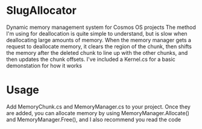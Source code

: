 # SlugAllocator
Dynamic memory management system for Cosmos OS projects
The method I'm using for deallocation is quite simple to understand, but
is slow when deallocating large amounts of memory. When the memory manager
gets a request to deallocate memory, it clears the region of the chunk,
then shifts the memory after the deleted chunk to line up with the other chunks,
and then updates the chunk offsets. I've included a Kernel.cs for a basic
demonstation for how it works

# Usage
Add MemoryChunk.cs and MemoryManager.cs to your project. Once they are added,
you can allocate memory by using MemoryManager.Allocate() and MemoryManager.Free(),
and I also recommend you read the code

